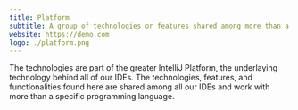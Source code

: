 ```yaml
---
title: Platform
subtitle: A group of technologies or features shared among more than a single specific language
website: https://demo.com
logo: ./platform.png
---
```


The technologies are part of the greater IntelliJ Platform, the underlaying technology behind all of our IDEs. The technologies, features, and functionalities found here are shared among all our IDEs and work with more than a specific programming language.
